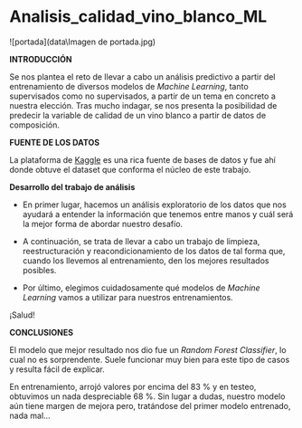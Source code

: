 # Analisis_calidad_vino_blanco_ML

![portada](data\Imagen de portada.jpg)

**INTRODUCCIÓN**

Se nos plantea el reto de llevar a cabo un análisis predictivo a partir del entrenamiento de diversos modelos de *Machine Learning*, tanto supervisados como no supervisados, a partir de un tema en concreto a nuestra elección. Tras mucho indagar, se nos presenta la posibilidad de predecir la variable de calidad de un vino blanco a partir de datos de composición.

**FUENTE DE LOS DATOS**

La plataforma de [Kaggle](https://www.kaggle.com/datasets/piyushagni5/white-wine-quality) es una rica fuente de bases de datos y fue ahí donde obtuve el dataset que conforma el núcleo de este trabajo.


**Desarrollo del trabajo de análisis**

+ En primer lugar, hacemos un análisis exploratorio de los datos que nos ayudará a entender la información que tenemos entre manos y cuál será la mejor forma de abordar nuestro desafío.

+ A continuación, se trata de llevar a cabo un trabajo de limpieza, reestructuración y reacondicionamiento de los datos de tal forma que, cuando los llevemos al entrenamiento, den los mejores resultados posibles.

+ Por último, elegimos cuidadosamente qué modelos de *Machine Learning* vamos a utilizar para nuestros entrenamientos.


¡Salud!

**CONCLUSIONES**

El modelo que mejor resultado nos dio fue un *Random Forest Classifier*, lo cual no es sorprendente. Suele funcionar muy bien para este tipo de casos y resulta fácil de explicar.

En entrenamiento, arrojó valores por encima del 83 % y en testeo, obtuvimos un nada despreciable 68 %. Sin lugar a dudas, nuestro modelo aún tiene margen de mejora pero, tratándose del primer modelo entrenado, nada mal...

